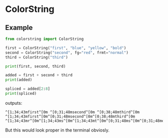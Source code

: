# ColorString

## Example

```python
from colorstring import ColorString

first = ColorString("first", "blue", "yellow", "bold")
second = ColorString("second", fg="red", frmt="normal")
third = ColorString("third")

print(first, second, third)

added = first + second + third
print(added)

spliced = added[2:8]
print(spliced)
```
outputs:
```
^[1;34;43mfirst^[0m ^[0;31;48msecond^[0m ^[0;38;48mthird^[0m
^[1;34;43mfirst^[0m^[0;31;48msecond^[0m^[0;38;48mthird^[0m
^[1;34;43mr^[0m^[1;34;43ms^[0m^[1;34;43mt^[0m^[0;31;48ms^[0m^[0;31;48me^[0m^[0;31;48mc^[0m
```

But this would look proper in the terminal obviosly.
